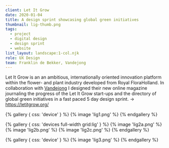 ```yaml
---
client: Let It Grow
date: 2020-01-04
title: A design sprint showcasing global green initiatives
thumbnail: lig-thumb.png
tags:
  - project
  - digital design
  - design sprint
  - website
list_layout: landscape:1-col.njk
role: UX Design
team: Franklin de Bekker, Vandejong
---
```


Let It Grow is an an ambitious, internationally oriented innovation platform within the flower- and plant industry developed from Royal FloraHolland. In collaboration with [Vandejong](https://vandejong.com/) I designed their new online magazine journaling the progress of the Let It Grow start-ups and the directory of global green initiatives in a fast paced 5 day design sprint.
&rarr; https://letitgrow.org/

{% gallery {
  css: 'device'
} %}
{% image 'lig1.png' %}
{% endgallery %}

{% gallery {
  css: 'devices full-width grid:lig'
} %}
{% image 'lig2a.png' %}
{% image 'lig2b.png' %}
{% image 'lig2c.png' %}
{% endgallery %}

{% gallery {
  css: 'device'
} %}
{% image 'lig3.png' %}
{% endgallery %}
